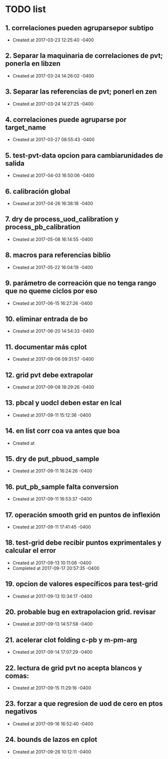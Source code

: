 # TODO list
## 1. correlaciones pueden agruparsepor subtipo
- Created at   2017-03-23 12:25:40 -0400

## 2. Separar la maquinaria de correlaciones de pvt; ponerla en libzen
- Created at   2017-03-24 14:26:02 -0400

## 3. Separar las referencias de pvt; ponerl en zen
- Created at   2017-03-24 14:27:25 -0400

## 4. correlaciones puede agruparse por target_name
- Created at   2017-03-27 08:55:43 -0400

## 5. test-pvt-data opcion para cambiarunidades de salida
- Created at   2017-04-03 16:50:06 -0400

## 6. calibración global
- Created at   2017-04-26 16:38:18 -0400

## 7. dry de process_uod_calibration y process_pb_calibration
- Created at   2017-05-08 16:14:55 -0400

## 8. macros para referencias biblio
- Created at   2017-05-22 16:04:19 -0400

## 9. parámetro de correación que no tenga rango que no queme ciclos por eso
- Created at   2017-06-15 16:27:26 -0400

## 10. eliminar entrada de bo
- Created at   2017-06-20 14:54:33 -0400

## 11. documentar más cplot
- Created at   2017-09-06 09:31:57 -0400

## 12. grid pvt debe extrapolar
- Created at   2017-09-08 18:29:26 -0400

## 13. pbcal y uodcl deben estar en lcal
- Created at   2017-09-11 15:12:36 -0400

## 14. en list corr coa va antes que boa
- Created at   

## 15. dry de put_pbuod_sample
- Created at   2017-09-11 16:24:26 -0400

## 16. put_pb_sample falta conversion
- Created at   2017-09-11 16:53:37 -0400

## 17. operación smooth grid en puntos de inflexión
- Created at   2017-09-11 17:41:45 -0400

## 18. test-grid debe recibir puntos exprimentales y calcular el error
- Created at   2017-09-13 10:11:06 -0400
- Completed at 2017-09-17 20:57:35 -0400

## 19. opcion de valores específicos para test-grid
- Created at   2017-09-13 10:34:17 -0400

## 20. probable bug en extrapolacion grid. revisar
- Created at   2017-09-13 14:57:58 -0400

## 21. acelerar clot folding c-pb y m-pm-arg
- Created at   2017-09-14 17:07:29 -0400

## 22. lectura de grid pvt no acepta blancos y comas:
- Created at   2017-09-15 11:29:16 -0400

## 23. forzar a que regresion de uod de cero en ptos negativos
- Created at   2017-09-16 16:52:40 -0400

## 24. bounds de lazos en cplot
- Created at   2017-09-26 10:12:11 -0400

